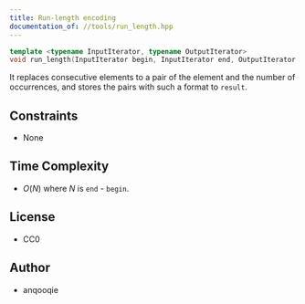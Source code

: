 ```yaml
---
title: Run-length encoding
documentation_of: //tools/run_length.hpp
---
```


```cpp
template <typename InputIterator, typename OutputIterator>
void run_length(InputIterator begin, InputIterator end, OutputIterator result);
```

It replaces consecutive elements to a pair of the element and the number of occurrences, and stores the pairs with such a format to `result`. 

## Constraints
- None

## Time Complexity
- $O(N)$ where $N$ is `end` - `begin`.

## License
- CC0

## Author
- anqooqie
